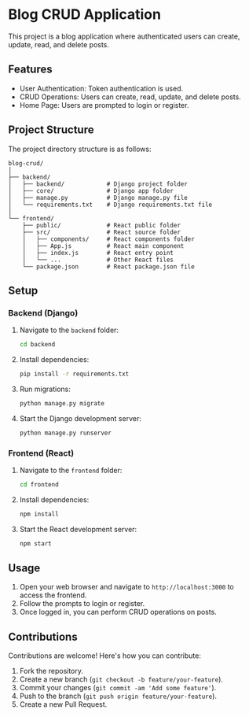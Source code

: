 # Blog CRUD Application

This project is a blog application where authenticated users can create, update, read, and delete posts.

## Features

- User Authentication: Token authentication is used.
- CRUD Operations: Users can create, read, update, and delete posts.
- Home Page: Users are prompted to login or register.

## Project Structure

The project directory structure is as follows:

```
blog-crud/
│
├── backend/
│   ├── backend/            # Django project folder
│   ├── core/               # Django app folder
│   ├── manage.py           # Django manage.py file
│   └── requirements.txt    # Django requirements.txt file
│
└── frontend/
    ├── public/             # React public folder
    ├── src/                # React source folder
    │   ├── components/     # React components folder
    │   ├── App.js          # React main component
    │   ├── index.js        # React entry point
    │   └── ...             # Other React files
    └── package.json        # React package.json file
```


## Setup

### Backend (Django)

1. Navigate to the `backend` folder:

    ```bash
    cd backend
    ```

2. Install dependencies:

    ```bash
    pip install -r requirements.txt
    ```

3. Run migrations:

    ```bash
    python manage.py migrate
    ```

4. Start the Django development server:

    ```bash
    python manage.py runserver
    ```

### Frontend (React)

1. Navigate to the `frontend` folder:

    ```bash
    cd frontend
    ```

2. Install dependencies:

    ```bash
    npm install
    ```

3. Start the React development server:

    ```bash
    npm start
    ```

## Usage

1. Open your web browser and navigate to `http://localhost:3000` to access the frontend.
2. Follow the prompts to login or register.
3. Once logged in, you can perform CRUD operations on posts.


## Contributions
Contributions are welcome! Here's how you can contribute:

1. Fork the repository.
2. Create a new branch (`git checkout -b feature/your-feature`).
3. Commit your changes (`git commit -am 'Add some feature'`).
4. Push to the branch (`git push origin feature/your-feature`).
5. Create a new Pull Request.